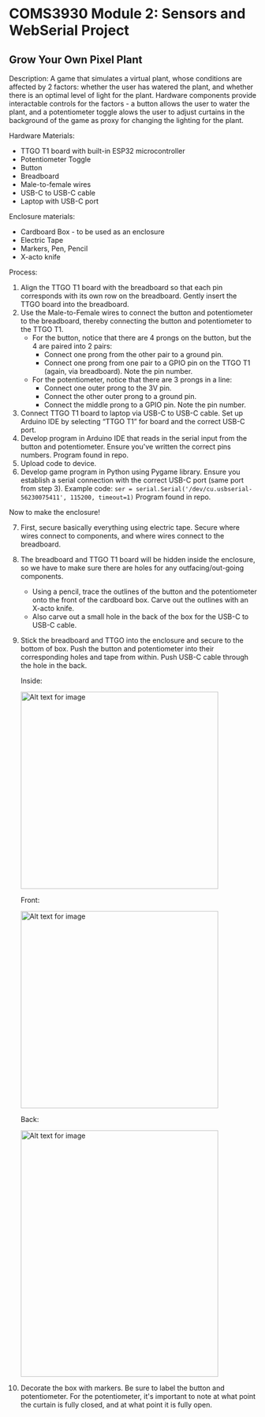 # COMS3930 Module 2: Sensors and WebSerial Project

## Grow Your Own Pixel Plant

Description:
A game that simulates a virtual plant, whose conditions are affected by 2 factors: whether the user has watered the plant, and whether there is an optimal level of light for the plant. Hardware components provide interactable controls for the factors - a button allows the user to water the plant, and a potentiometer toggle alows the user to adjust curtains in the background of the game as proxy for changing the lighting for the plant. 

Hardware Materials:
* TTGO T1 board with built-in ESP32 microcontroller
* Potentiometer Toggle
* Button
* Breadboard
* Male-to-female wires
* USB-C to USB-C cable 
* Laptop with USB-C port

Enclosure materials: 
* Cardboard Box - to be used as an enclosure
* Electric Tape
* Markers, Pen, Pencil
* X-acto knife

Process: 
1. Align the TTGO T1 board with the breadboard so that each pin corresponds with its own row on the breadboard. Gently insert the TTGO board into the breadboard.
2. Use the Male-to-Female wires to connect the button and potentiometer to the breadboard, thereby connecting the button and potentiometer to the TTGO T1.
     - For the button, notice that there are 4 prongs on the button, but the 4 are paired into 2 pairs:
         - Connect one prong from the other pair to a ground pin.
         - Connect one prong from one pair to a GPIO pin on the TTGO T1 (again, via breadboard). Note the pin number. 
     - For the potentiometer, notice that there are 3 prongs in a line:
         - Connect one outer prong to the 3V pin.
         - Connect the other outer prong to a ground pin.
         - Connect the middle prong to a GPIO pin. Note the pin number.
3. Connect TTGO T1 board to laptop via USB-C to USB-C cable. Set up Arduino IDE by selecting “TTGO T1” for board and the correct USB-C port.
4. Develop program in Arduino IDE that reads in the serial input from the button and potentiometer. Ensure you've written the correct pins numbers. Program found in repo.
5. Upload code to device.
6. Develop game program in Python using Pygame library. Ensure you establish a serial connection with the correct USB-C port (same port from step 3). Example code: `ser = serial.Serial('/dev/cu.usbserial-56230075411', 115200, timeout=1)` Program found in repo.

Now to make the enclosure!

7. First, secure basically everything using electric tape. Secure where wires connect to components, and where wires connect to the breadboard. 
8. The breadboard and TTGO T1 board will be hidden inside the enclosure, so we have to make sure there are holes for any outfacing/out-going components.
      - Using a pencil, trace the outlines of the button and the potentiometer onto the front of the cardboard box. Carve out the outlines with an X-acto knife.
      - Also carve out a small hole in the back of the box for the USB-C to USB-C cable. 
9. Stick the breadboard and TTGO into the enclosure and secure to the bottom of box. Push the button and potentiometer into their corresponding holes and tape from within. Push USB-C cable through the hole in the back.

     Inside:
   
     <img src="inside_enclosure.png" width="400" alt="Alt text for image">

     Front:
   
    <img src="toggles.png" width="400" alt="Alt text for image">

    Back:
   
    <img src="back_enclosure.png" width="400" height="500" alt="Alt text for image">
   
10. Decorate the box with markers. Be sure to label the button and potentiometer. For the potentiometer, it's important to note at what point the curtain is fully closed, and at what point it is fully open.  
